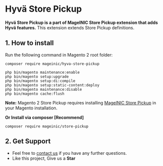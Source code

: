 # Hyvä Store Pickup

**Hyvä Store Pickup is a part of MageINIC Store Pickup extension that adds Hyvä features.** This extension extends Store Pickup definitions.

## 1. How to install

Run the following command in Magento 2 root folder:

```
composer require mageinic/hyva-store-pickup

php bin/magento maintenance:enable
php bin/magento setup:upgrade
php bin/magento setup:di:compile
php bin/magento setup:static-content:deploy
php bin/magento maintenance:disable
php bin/magento cache:flush
```

**Note:**
Magento 2 Store Pickup requires installing [MageINIC Store Pickup](https://github.com/mageinic/store-pickup) in your Magento installation.

**Or Install via composer [Recommend]**
```
composer require mageinic/store-pickup
```

## 2. Get Support

- Feel free to [contact us](https://www.mageinic.com/contact.html) if you have any further questions.
- Like this project, Give us a **Star**